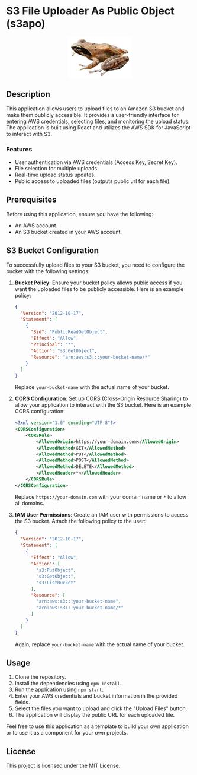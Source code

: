 # S3 File Uploader As Public Object (s3apo)

<p align="center">
  <img src="public/sapo.png" alt="S3APO Logo"/>
</p>

## Description

This application allows users to upload files to an Amazon S3 bucket and make them publicly accessible. It provides a user-friendly interface for entering AWS credentials, selecting files, and monitoring the upload status. The application is built using React and utilizes the AWS SDK for JavaScript to interact with S3.

### Features

- User authentication via AWS credentials (Access Key, Secret Key).
- File selection for multiple uploads.
- Real-time upload status updates.
- Public access to uploaded files (outputs public url for each file).

## Prerequisites

Before using this application, ensure you have the following:

- An AWS account.
- An S3 bucket created in your AWS account.

## S3 Bucket Configuration

To successfully upload files to your S3 bucket, you need to configure the bucket with the following settings:

1. **Bucket Policy**: Ensure your bucket policy allows public access if you want the uploaded files to be publicly accessible. Here is an example policy:

   ```json
   {
     "Version": "2012-10-17",
     "Statement": [
       {
         "Sid": "PublicReadGetObject",
         "Effect": "Allow",
         "Principal": "*",
         "Action": "s3:GetObject",
         "Resource": "arn:aws:s3:::your-bucket-name/*"
       }
     ]
   }
   ```

   Replace `your-bucket-name` with the actual name of your bucket.

2. **CORS Configuration**: Set up CORS (Cross-Origin Resource Sharing) to allow your application to interact with the S3 bucket. Here is an example CORS configuration:

   ```xml
   <?xml version="1.0" encoding="UTF-8"?>
   <CORSConfiguration>
       <CORSRule>
           <AllowedOrigin>https://your-domain.com</AllowedOrigin>
           <AllowedMethod>GET</AllowedMethod>
           <AllowedMethod>PUT</AllowedMethod>
           <AllowedMethod>POST</AllowedMethod>
           <AllowedMethod>DELETE</AllowedMethod>
           <AllowedHeader>*</AllowedHeader>
       </CORSRule>
   </CORSConfiguration>
   ```

   Replace `https://your-domain.com` with your domain name or `*` to allow all domains.

3. **IAM User Permissions**: Create an IAM user with permissions to access the S3 bucket. Attach the following policy to the user:

   ```json
   {
     "Version": "2012-10-17",
     "Statement": [
       {
         "Effect": "Allow",
         "Action": [
           "s3:PutObject",
           "s3:GetObject",
           "s3:ListBucket"
         ],
         "Resource": [
           "arn:aws:s3:::your-bucket-name",
           "arn:aws:s3:::your-bucket-name/*"
         ]
       }
     ]
   }
   ```

   Again, replace `your-bucket-name` with the actual name of your bucket.

## Usage

1. Clone the repository.
2. Install the dependencies using `npm install`.
3. Run the application using `npm start`.
4. Enter your AWS credentials and bucket information in the provided fields.
5. Select the files you want to upload and click the "Upload Files" button.
6. The application will display the public URL for each uploaded file.

Feel free to use this application as a template to build your own application or to use it as a component for your own projects.

## License

This project is licensed under the MIT License.